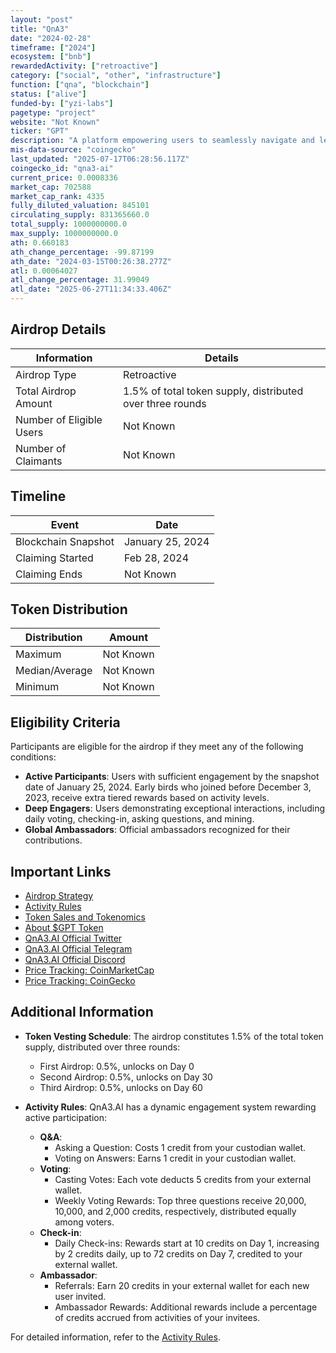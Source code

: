 ```yaml
---
layout: "post"
title: "QnA3"
date: "2024-02-28"
timeframe: ["2024"]
ecosystem: ["bnb"]
rewardedActivity: ["retroactive"]
category: ["social", "other", "infrastructure"]
function: ["qna", "blockchain"]
status: ["alive"]
funded-by: ["yzi-labs"]
pagetype: "project"
website: "Not Known"
ticker: "GPT"
description: "A platform empowering users to seamlessly navigate and leverage the Web3 landscape."
mis-data-source: "coingecko"
last_updated: "2025-07-17T06:28:56.117Z"
coingecko_id: "qna3-ai"
current_price: 0.0008336
market_cap: 702588
market_cap_rank: 4335
fully_diluted_valuation: 845101
circulating_supply: 831365660.0
total_supply: 1000000000.0
max_supply: 1000000000.0
ath: 0.660183
ath_change_percentage: -99.87199
ath_date: "2024-03-15T00:26:38.277Z"
atl: 0.00064027
atl_change_percentage: 31.99049
atl_date: "2025-06-27T11:34:33.406Z"
---
```


## Airdrop Details

| Information              | Details                                                   |
| ------------------------ | --------------------------------------------------------- |
| Airdrop Type             | Retroactive                                               |
| Total Airdrop Amount     | 1.5% of total token supply, distributed over three rounds |
| Number of Eligible Users | Not Known                                                 |
| Number of Claimants      | Not Known                                                 |

## Timeline

| Event               | Date             |
| ------------------- | ---------------- |
| Blockchain Snapshot | January 25, 2024 |
| Claiming Started    | Feb 28, 2024     |
| Claiming Ends       | Not Known        |

## Token Distribution

| Distribution   | Amount    |
| -------------- | --------- |
| Maximum        | Not Known |
| Median/Average | Not Known |
| Minimum        | Not Known |

## Eligibility Criteria

Participants are eligible for the airdrop if they meet any of the following conditions:

- **Active Participants**: Users with sufficient engagement by the snapshot date of January 25, 2024. Early birds who joined before December 3, 2023, receive extra tiered rewards based on activity levels.
- **Deep Engagers**: Users demonstrating exceptional interactions, including daily voting, checking-in, asking questions, and mining.
- **Global Ambassadors**: Official ambassadors recognized for their contributions.

## Important Links

- [Airdrop Strategy](https://docs.qna3.ai/qna3.ai-documents/qna3.ai-docs/airdrop-strategy)
- [Activity Rules](https://docs.qna3.ai/qna3.ai-documents/qna3.ai-docs/activity-rules)
- [Token Sales and Tokenomics](https://docs.qna3.ai/qna3.ai-documents/qna3.ai-docs/token-sales-and-tokenomics)
- [About $GPT Token](https://docs.qna3.ai/qna3.ai-documents/qna3.ai-docs/about-usdgpt-token)
- [QnA3.AI Official Twitter](https://twitter.com/qnaweb3)
- [QnA3.AI Official Telegram](https://t.me/qna3_official)
- [QnA3.AI Official Discord](https://discord.com/invite/6xSCmNBPag)
- [Price Tracking: CoinMarketCap](https://coinmarketcap.com/currencies/qna3ai/)
- [Price Tracking: CoinGecko](https://www.coingecko.com/en/coins/qna3-ai)
## Additional Information

- **Token Vesting Schedule**: The airdrop constitutes 1.5% of the total token supply, distributed over three rounds:

  - First Airdrop: 0.5%, unlocks on Day 0
  - Second Airdrop: 0.5%, unlocks on Day 30
  - Third Airdrop: 0.5%, unlocks on Day 60

- **Activity Rules**: QnA3.AI has a dynamic engagement system rewarding active participation:
  - **Q&A**:
    - Asking a Question: Costs 1 credit from your custodian wallet.
    - Voting on Answers: Earns 1 credit in your custodian wallet.
  - **Voting**:
    - Casting Votes: Each vote deducts 5 credits from your external wallet.
    - Weekly Voting Rewards: Top three questions receive 20,000, 10,000, and 2,000 credits, respectively, distributed equally among voters.
  - **Check-in**:
    - Daily Check-ins: Rewards start at 10 credits on Day 1, increasing by 2 credits daily, up to 72 credits on Day 7, credited to your external wallet.
  - **Ambassador**:
    - Referrals: Earn 20 credits in your external wallet for each new user invited.
    - Ambassador Rewards: Additional rewards include a percentage of credits accrued from activities of your invitees.

For detailed information, refer to the [Activity Rules](https://docs.qna3.ai/qna3.ai-documents/qna3.ai-docs/activity-rules).